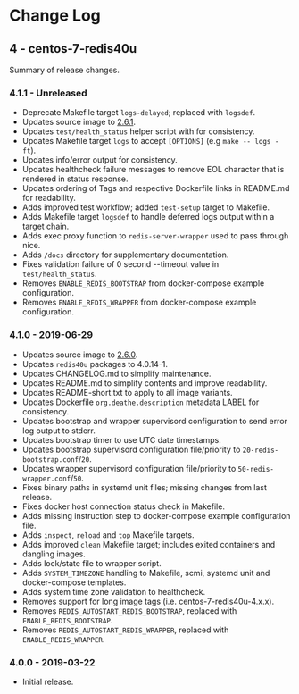 # Change Log

## 4 - centos-7-redis40u

Summary of release changes.

### 4.1.1 - Unreleased

- Deprecate Makefile target `logs-delayed`; replaced with `logsdef`.
- Updates source image to [2.6.1](https://github.com/jdeathe/centos-ssh/releases/tag/2.6.1).
- Updates `test/health_status` helper script with for consistency.
- Updates Makefile target `logs` to accept `[OPTIONS]` (e.g `make -- logs -ft`).
- Updates info/error output for consistency.
- Updates healthcheck failure messages to remove EOL character that is rendered in status response.
- Updates ordering of Tags and respective Dockerfile links in README.md for readability.
- Adds improved test workflow; added `test-setup` target to Makefile.
- Adds Makefile target `logsdef` to handle deferred logs output within a target chain.
- Adds exec proxy function to `redis-server-wrapper` used to pass through nice.
- Adds `/docs` directory for supplementary documentation.
- Fixes validation failure of 0 second --timeout value in `test/health_status`.
- Removes `ENABLE_REDIS_BOOTSTRAP` from docker-compose example configuration.
- Removes `ENABLE_REDIS_WRAPPER` from docker-compose example configuration.

### 4.1.0 - 2019-06-29

- Updates source image to [2.6.0](https://github.com/jdeathe/centos-ssh/releases/tag/2.6.0).
- Updates `redis40u` packages to 4.0.14-1.
- Updates CHANGELOG.md to simplify maintenance.
- Updates README.md to simplify contents and improve readability.
- Updates README-short.txt to apply to all image variants.
- Updates Dockerfile `org.deathe.description` metadata LABEL for consistency.
- Updates bootstrap and wrapper supervisord configuration to send error log output to stderr.
- Updates bootstrap timer to use UTC date timestamps.
- Updates bootstrap supervisord configuration file/priority to `20-redis-bootstrap.conf`/`20`.
- Updates wrapper supervisord configuration file/priority to `50-redis-wrapper.conf`/`50`.
- Fixes binary paths in systemd unit files; missing changes from last release.
- Fixes docker host connection status check in Makefile.
- Adds missing instruction step to docker-compose example configuration file.
- Adds `inspect`, `reload` and `top` Makefile targets.
- Adds improved `clean` Makefile target; includes exited containers and dangling images.
- Adds lock/state file to wrapper script.
- Adds `SYSTEM_TIMEZONE` handling to Makefile, scmi, systemd unit and docker-compose templates.
- Adds system time zone validation to healthcheck.
- Removes support for long image tags (i.e. centos-7-redis40u-4.x.x).
- Removes `REDIS_AUTOSTART_REDIS_BOOTSTRAP`, replaced with `ENABLE_REDIS_BOOTSTRAP`.
- Removes `REDIS_AUTOSTART_REDIS_WRAPPER`, replaced with `ENABLE_REDIS_WRAPPER`.

### 4.0.0 - 2019-03-22

- Initial release.
